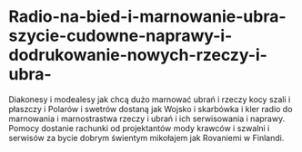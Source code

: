 # Radio-na-bied-i-marnowanie-ubra-szycie-cudowne-naprawy-i-dodrukowanie-nowych-rzeczy-i-ubra-
Diakonesy i modealesy jak chcą dużo marnować ubrań i rzeczy kocy szali i płaszczy i Polarów i swetrów dostaną jak Wojsko i skarbówka i kler radio do marnowania i marnostrastwa rzeczy i ubrań i ich serwisowania i naprawy. Pomocy dostanie rachunki od projektantów mody krawców i szwalni i serwisów za bycie dobrym świentym mikołajem jak Rovaniemi w Finlandi.  
